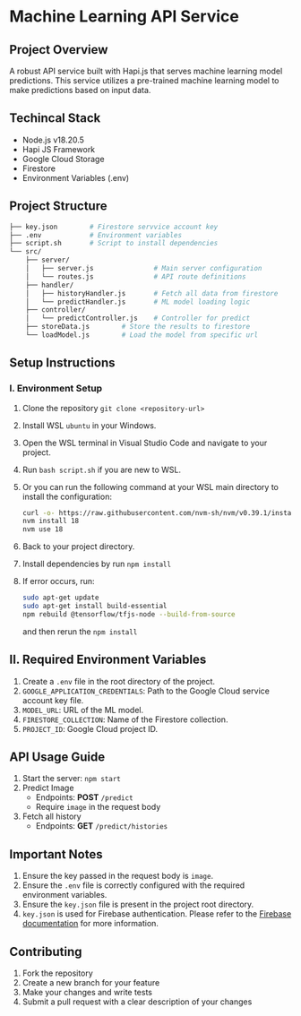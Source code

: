 # Machine Learning API Service

## Project Overview

A robust API service built with Hapi.js that serves machine learning model predictions. This service utilizes a pre-trained machine learning model to make predictions based on input data.

## Techincal Stack

- Node.js v18.20.5
- Hapi JS Framework
- Google Cloud Storage
- Firestore
- Environment Variables (.env)

## Project Structure

```bash
├── key.json        # Firestore servvice account key
├── .env            # Environment variables
├── script.sh       # Script to install dependencies
└── src/
    ├── server/
    │   ├── server.js               # Main server configuration
    │   └── routes.js               # API route definitions
    ├── handler/
    │   ├── historyHandler.js       # Fetch all data from firestore
    │   └── predictHandler.js       # ML model loading logic
    ├── controller/
    │   └── predictController.js    # Controller for predict
    ├── storeData.js        # Store the results to firestore
    └── loadModel.js        # Load the model from specific url
```

## Setup Instructions

### I. Environment Setup

1. Clone the repository `git clone <repository-url>`
2. Install WSL `ubuntu` in your Windows.
3. Open the WSL terminal in Visual Studio Code and navigate to your project.
4. Run `bash script.sh` if you are new to WSL.
5. Or you can run the following command at your WSL main directory to install the configuration:

    ```bash
    curl -o- https://raw.githubusercontent.com/nvm-sh/nvm/v0.39.1/install.sh | bash
    nvm install 18
    nvm use 18
    ```

6. Back to your project directory.
7. Install dependencies by run `npm install`
8. If error occurs, run:

    ```bash
    sudo apt-get update
    sudo apt-get install build-essential
    npm rebuild @tensorflow/tfjs-node --build-from-source
    ```

    and then rerun the `npm install`

## II. Required Environment Variables

1. Create a `.env` file in the root directory of the project.
2. `GOOGLE_APPLICATION_CREDENTIALS`: Path to the Google Cloud service account key file.
3. `MODEL_URL`: URL of the ML model.
4. `FIRESTORE_COLLECTION`: Name of the Firestore collection.
5. `PROJECT_ID`: Google Cloud project ID.

## API Usage Guide

1. Start the server: `npm start`
2. Predict Image
    - Endpoints: **POST** `/predict`
    - Require `image` in the request body
3. Fetch all history
    - Endpoints: **GET** `/predict/histories`

## Important Notes

1. Ensure the key passed in the request body is `image`.
2. Ensure the `.env` file is correctly configured with the required environment variables.
3. Ensure the `key.json` file is present in the project root directory.
4. `key.json` is used for Firebase authentication. Please refer to the [Firebase documentation](https://firebase.google.com/docs/admin/setup) for more information.

## Contributing

1. Fork the repository
2. Create a new branch for your feature
3. Make your changes and write tests
4. Submit a pull request with a clear description of your changes
